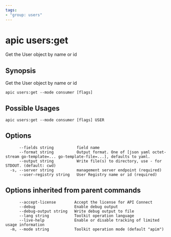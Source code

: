 ```yaml
---
tags:
- "group: users"
---
```

# apic users:get

Get the User object by name or id

## Synopsis

Get the User object by name or id

```
apic users:get --mode consumer [flags]
```

## Possible Usages

```
apic users:get --mode consumer [flags] USER
```

## Options

```
      --fields string          field name
      --format string          Output format. One of [json yaml octet-stream go-template=... go-template-file=...], defaults to yaml.
      --output string          Write file(s) to directory, use - for STDOUT. (default: cwd)
  -s, --server string          management server endpoint (required)
      --user-registry string   User Registry name or id (required)
```

## Options inherited from parent commands

```
      --accept-license        Accept the license for API Connect
      --debug                 Enable debug output
      --debug-output string   Write debug output to file
      --lang string           Toolkit operation language
      --live-help             Enable or disable tracking of limited usage information
  -m, --mode string           Toolkit operation mode (default "apim")
```
